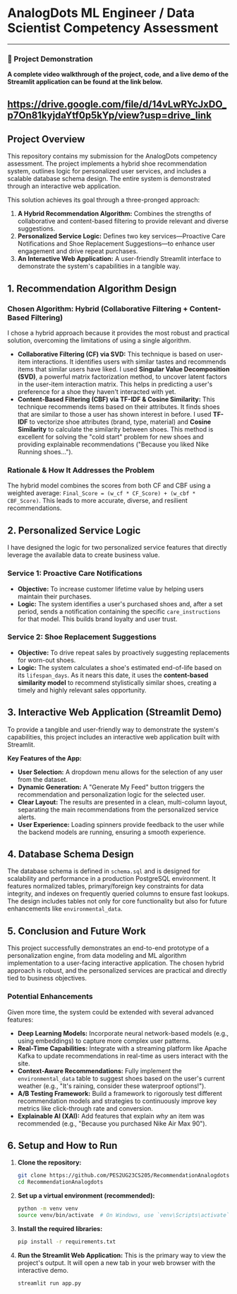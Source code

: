 # AnalogDots ML Engineer / Data Scientist Competency Assessment

---
### 🎥 Project Demonstration
**A complete video walkthrough of the project, code, and a live demo of the Streamlit application can be found at the link below.**

https://drive.google.com/file/d/14vLwRYcJxDO_p7On81kyjdaYtf0p5kYp/view?usp=drive_link
---

## Project Overview

This repository contains my submission for the AnalogDots competency assessment. The project implements a hybrid shoe recommendation system, outlines logic for personalized user services, and includes a scalable database schema design. The entire system is demonstrated through an interactive web application.

This solution achieves its goal through a three-pronged approach:

1.  **A Hybrid Recommendation Algorithm:** Combines the strengths of collaborative and content-based filtering to provide relevant and diverse suggestions.
2.  **Personalized Service Logic:** Defines two key services—Proactive Care Notifications and Shoe Replacement Suggestions—to enhance user engagement and drive repeat purchases.
3.  **An Interactive Web Application:** A user-friendly Streamlit interface to demonstrate the system's capabilities in a tangible way.

## 1. Recommendation Algorithm Design

### Chosen Algorithm: Hybrid (Collaborative Filtering + Content-Based Filtering)

I chose a hybrid approach because it provides the most robust and practical solution, overcoming the limitations of using a single algorithm.

*   **Collaborative Filtering (CF) via SVD:** This technique is based on user-item interactions. It identifies users with similar tastes and recommends items that similar users have liked. I used **Singular Value Decomposition (SVD)**, a powerful matrix factorization method, to uncover latent factors in the user-item interaction matrix. This helps in predicting a user's preference for a shoe they haven't interacted with yet.
*   **Content-Based Filtering (CBF) via TF-IDF & Cosine Similarity:** This technique recommends items based on their attributes. It finds shoes that are similar to those a user has shown interest in before. I used **TF-IDF** to vectorize shoe attributes (brand, type, material) and **Cosine Similarity** to calculate the similarity between shoes. This method is excellent for solving the "cold start" problem for new shoes and providing explainable recommendations ("Because you liked Nike Running shoes...").

### Rationale & How It Addresses the Problem

The hybrid model combines the scores from both CF and CBF using a weighted average: `Final_Score = (w_cf * CF_Score) + (w_cbf * CBF_Score)`. This leads to more accurate, diverse, and resilient recommendations.

## 2. Personalized Service Logic

I have designed the logic for two personalized service features that directly leverage the available data to create business value.

### Service 1: Proactive Care Notifications

*   **Objective:** To increase customer lifetime value by helping users maintain their purchases.
*   **Logic:** The system identifies a user's purchased shoes and, after a set period, sends a notification containing the specific `care_instructions` for that model. This builds brand loyalty and user trust.

### Service 2: Shoe Replacement Suggestions

*   **Objective:** To drive repeat sales by proactively suggesting replacements for worn-out shoes.
*   **Logic:** The system calculates a shoe's estimated end-of-life based on its `lifespan_days`. As it nears this date, it uses the **content-based similarity model** to recommend stylistically similar shoes, creating a timely and highly relevant sales opportunity.

## 3. Interactive Web Application (Streamlit Demo)

To provide a tangible and user-friendly way to demonstrate the system's capabilities, this project includes an interactive web application built with Streamlit.

**Key Features of the App:**
*   **User Selection:** A dropdown menu allows for the selection of any user from the dataset.
*   **Dynamic Generation:** A "Generate My Feed" button triggers the recommendation and personalization logic for the selected user.
*   **Clear Layout:** The results are presented in a clean, multi-column layout, separating the main recommendations from the personalized service alerts.
*   **User Experience:** Loading spinners provide feedback to the user while the backend models are running, ensuring a smooth experience.

## 4. Database Schema Design

The database schema is defined in `schema.sql` and is designed for scalability and performance in a production PostgreSQL environment. It features normalized tables, primary/foreign key constraints for data integrity, and indexes on frequently queried columns to ensure fast lookups. The design includes tables not only for core functionality but also for future enhancements like `environmental_data`.

## 5. Conclusion and Future Work

This project successfully demonstrates an end-to-end prototype of a personalization engine, from data modeling and ML algorithm implementation to a user-facing interactive application. The chosen hybrid approach is robust, and the personalized services are practical and directly tied to business objectives.

### Potential Enhancements
Given more time, the system could be extended with several advanced features:
*   **Deep Learning Models:** Incorporate neural network-based models (e.g., using embeddings) to capture more complex user patterns.
*   **Real-Time Capabilities:** Integrate with a streaming platform like Apache Kafka to update recommendations in real-time as users interact with the site.
*   **Context-Aware Recommendations:** Fully implement the `environmental_data` table to suggest shoes based on the user's current weather (e.g., "It's raining, consider these waterproof options!").
*   **A/B Testing Framework:** Build a framework to rigorously test different recommendation models and strategies to continuously improve key metrics like click-through rate and conversion.
*   **Explainable AI (XAI):** Add features that explain *why* an item was recommended (e.g., "Because you purchased Nike Air Max 90").

## 6. Setup and How to Run

1.  **Clone the repository:**
    ```bash
    git clone https://github.com/PES2UG23CS205/RecommendationAnalogdots.git
    cd RecommendationAnalogdots
    ```

2.  **Set up a virtual environment (recommended):**
    ```bash
    python -m venv venv
    source venv/bin/activate  # On Windows, use `venv\Scripts\activate`
    ```

3.  **Install the required libraries:**
    ```bash
    pip install -r requirements.txt
    ```

4.  **Run the Streamlit Web Application:**
    This is the primary way to view the project's output. It will open a new tab in your web browser with the interactive demo.
    ```bash
    streamlit run app.py
    ```







